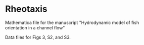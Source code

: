 # Rheotaxis
Mathematica file for the manuscript "Hydrodynamic model of fish orientation in a channel flow"

Data files for Figs 3, S2, and S3.
